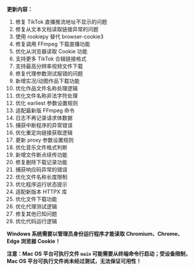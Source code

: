**更新内容：**

1. 修复 TikTok 直播推流地址不显示的问题
2. 修复从文本文档读取链接异常的问题
3. 使用 rookiepy 替代 browser-cookie3
4. 修复调用 FFmpeg 下载直播功能
5. 优化从浏览器读取 Cookie 功能
6. 支持更多 TikTok 合辑链接格式
7. 支持最高分辨率视频文件下载
8. 修复代理参数测试报错的问题
9. 新增实况/动图作品下载功能
10. 优化作品文件名称处理逻辑
11. 优化文件名称非法字符处理
12. 优化 earliest 参数设置规则
13. 适配最新版 FFmpeg 命令
14. 日志不再记录请求体数据
15. 捕获中断程序的异常错误
16. 优化重定向链接获取逻辑
17. 更新 proxy 参数设置规则
18. 优化音乐文件格式判断
19. 新增文件断点续传功能
20. 修复删除下载记录功能
21. 捕获响应码异常的错误
22. 优化文件名称长度限制
23. 优化程序运行状态提示
24. 适配新版本 HTTPX 库
25. 优化文件下载功能
26. 优化代理测试逻辑
27. 修复其他已知问题
28. 优化代码运行逻辑

<p><strong>Windows 系统需要以管理员身份运行程序才能读取 Chromium、Chrome、Edge 浏览器 Cookie！</strong></p>

<p><strong>注意：Mac OS 平台可执行文件 <code>main</code> 可能需要从终端命令行启动；受设备限制，Mac OS 平台可执行文件尚未经过测试，无法保证可用性！</strong></p>
